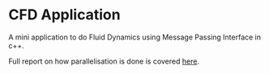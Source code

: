 # CFD Application
A mini application to do Fluid Dynamics using Message Passing Interface in c++. 

Full report on how parallelisation is done is covered [here](cfd-report.pdf).
